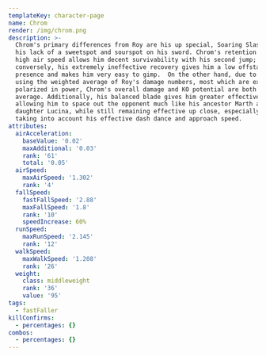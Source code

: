 ```yaml
---
templateKey: character-page
name: Chrom
render: /img/chrom.png
description: >-
  Chrom's primary differences from Roy are his up special, Soaring Slash, and
  his lack of a sweetspot and sourspot on his sword. Chrom's retention of Roy's
  high air speed allows him decent survivability with his second jump;
  conversely, his extremely ineffective recovery gives him a low offstage
  presence and makes him very easy to gimp.  On the other hand, due to Chrom
  using the weighted average of Roy's damage numbers, most which are extremely
  polarized in power, Chrom's overall damage and KO potential are both above
  average. Additionally, his balanced blade gives him greater effective range,
  allowing him to space out the opponent much like his ancestor Marth and
  daughter Lucina, while still remaining effective up close, especially when
  taking into account his effective dash dance and approach speed.
attributes:
  airAcceleration:
    baseValue: '0.02'
    maxAdditional: '0.03'
    rank: '61'
    total: '0.05'
  airSpeed:
    maxAirSpeed: '1.302'
    rank: '4'
  fallSpeed:
    fastFallSpeed: '2.88'
    maxFallSpeed: '1.8'
    rank: '10'
    speedIncrease: 60%
  runSpeed:
    maxRunSpeed: '2.145'
    rank: '12'
  walkSpeed:
    maxWalkSpeed: '1.208'
    rank: '26'
  weight:
    class: middleweight
    rank: '36'
    value: '95'
tags:
  - fastFaller
killConfirms:
  - percentages: {}
combos:
  - percentages: {}
---
```



